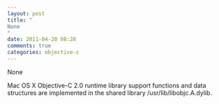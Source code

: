 ```yaml
---
layout: post
title: "
None
"
date: 2011-04-20 08:28
comments: true
categories: objective-c
---
```


None


Mac OS X Objective-C 2.0 runtime library support functions and data structures are implemented in the shared library /usr/lib/libobjc.A.dylib.

